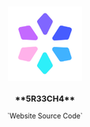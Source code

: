 <p align="center">
  <a href="https://github.com/5R33CH4/sreecha">
    <img src="assets/icon.png" alt="Icon" width="150" height="150">
  </a>
  
  <h3 align="center">**5R33CH4**</h3>

  <p align="center">
    `Website Source Code` </>
    <br />
